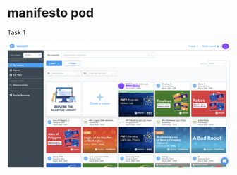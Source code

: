 # manifesto pod

Task 1

![enter image description here](https://github.com/Ghassanooooo/manifesto-pod/blob/main/Screenshot%202022-05-12%20at%2016.42.32.png)

